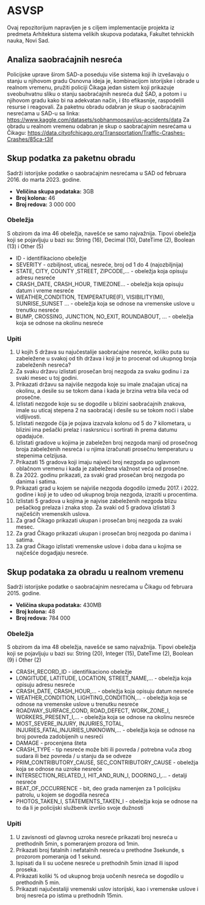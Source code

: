 # ASVSP
Ovaj repozitorijum napravljen je s ciljem implementacije projekta iz predmeta Arhitektura sistema velikih skupova podataka, Fakultet tehnickih nauka, Novi Sad.

## Analiza saobraćajnih nesreća

Policijske uprave širom SAD-a poseduju više sistema koji ih izvešavaju o stanju u njihovom gradu
Osnovna ideja je, kombinacijom istorijske i obrade u realnom vremenu, pružiti policiji Čikaga jedan sistem koji prikazuje sveobuhvatnu sliku o stanju saobraćajnih nesreća duž SAD, a potom i u njihovom gradu kako bi na adekvatan način, i što efikasnije, raspodelili resurse i reagovali.
Za paketnu obradu odabran je skup o saobraćajnim nesrećama u SAD-u sa linka: https://www.kaggle.com/datasets/sobhanmoosavi/us-accidents/data
Za obradu u realnom vremenu odabran je skup o saobraćajnim nesrećama u Čikagu: https://data.cityofchicago.org/Transportation/Traffic-Crashes-Crashes/85ca-t3if

## Skup podatka za paketnu obradu
Sadrži istorijske podatke o saobraćajnim nesrećama u SAD od februara 2016. do marta 2023. godine. 
-   **Veličina skupa podataka:** 3GB
-   **Broj kolona:** 46
-   **Broj redova:** 3 000 000

### Obeležja
S obzirom da ima 46 obeležja, navešće se samo najvažnija.
Tipovi obeležja koji se pojavljuju u bazi su: String (16), Decimal (10),  DateTime (2), Boolean (13) i Other (5) 

- ID - identifikaciono obeležje
- SEVERITY - ozbiljnost, uticaj, nesreće, broj od 1 do 4 (najozbiljnija) 
- STATE, CITY, COUNTY ,STREET, ZIPCODE,... - obeležja koja opisuju adresu nesreće
- CRASH_DATE, CRASH_HOUR, TIMEZONE... - obeležja koja opisuju datum i vreme nesreće
- WEATHER_CONDITION, TEMPERATURE(F), VISIBILITY(MI),  SUNRISE_SUNSET ... - obeležja koja se odnose na vremenske uslove u trenutku nesreće
- BUMP, CROSSING, JUNCTION, NO_EXIT, ROUNDABOUT, ... - obeležja koja se odnose na okolinu nesreće 

### Upiti
1. U kojih 5 država su najučestalije saobraćajne nesreće, koliko puta su zabeležene u svakoj od tih država i koji je to procenat od ukupnog broja zabeleženih nesreća?
2. Za svaku državu izlistati prosečan broj nezgoda za svaku godinu i za svaki mesec u toj godini.
3. Prikazati državu sa najviše nezgoda koje su imale značajan uticaj na okolinu, a desile su se tokom dana i kada je brzina vetra bila veća od prosečne. 
4. Izlistati nezgode koje su se dogodile u blizini saobraćajnih znakova, imale su uticaj stepena 2 na saobraćaj i desile su se tokom noći i slabe vidljivosti.
5. Izlistati nezgode čija je pojava izazvala kolonu od 5 do 7 kilometara, u blizini ima pešački prelaz i raskrsnicu i sortirati ih prema datumu opadajuće.
6. Izlistati gradove u kojima je zabeležen broj nezgoda manji od prosečnog broja zabeleženih nesreća i u njima izračunati prosečnu temperaturu u stepenima celzijusa. 
7. Prikazati 15 gradova koji imaju najveći broj nezgoda po uglavnom oblačnom vremenu i kada je zabeležena vlažnost veća od prosečne. 
8. Za 2022. godinu prikazati, za svaki grad prosečan broj nezgoda po danima i satima. 
9. Prikazati grad u kojem se najviše nezgoda dogodilo između 2017. i 2022. godine i koji je to udeo od ukupnog broja nezgoda, izraziti u procentima. 
10. Izlistati 5 gradova u kojima je najvise zabeleženih nezgoda blizu pešačkog prelaza i znaka stop. Za svaki od 5 gradova izlistati 3 najčešćih vremenskih uslova.
11. Za grad Čikago prikazati ukupan i prosečan broj nezgoda za svaki mesec.
12. Za grad Čikago prikazati ukupan i prosečan broj nezgoda po danima i satima.
13. Za grad Čikago izlistati vremenske uslove i doba dana u kojima se najčešće dogadjaju nesreće.

## Skup podataka za obradu u realnom vremenu
Sadrži istorijske podatke o saobraćajnim nesrećama u Čikagu od februara 2015. godine. 
-   **Veličina skupa podataka:** 430MB
-   **Broj kolona:** 48
-   **Broj redova:** 784 000

### Obeležja
S obzirom da ima 48 obeležja, navešće se samo najvažnija.
Tipovi obeležja koji se pojavljuju u bazi su: String (20), Integer (15),  DateTime (2), Boolean (9) i Other (2) 
- CRASH_RECORD_ID - identifikaciono obeležje
- LONGITUDE, LATITUDE, LOCATION, STREET_NAME,... - obeležja koja opisuju adresu nesreće
- CRASH_DATE, CRASH_HOUR,... - obeležja koja opisuju datum nesreće
- WEATHER_CONDITION, LIGHTING_CONDITION,... - obeležja koja se odnose na vremenske uslove u trenutku nesreće
- ROADWAY_SURFACE_COND, ROAD_DEFECT, WORK_ZONE_I, WORKERS_PRESENT_I,... - obeležja koja se odnose na okolinu nesreće
- MOST_SEVERE_INJURY, INJURIES_TOTAL, INJURIES_FATAL,INJURIES_UNKNOWN,... - obeležja koja se odnose na broj povreda zadobijenih u nesreći
- DAMAGE - procenjena šteta
- CRASH_TYPE - tip nesreće može biti ili povreda / potrebna vuča zbog sudara ili bez povreda / u stanju da se odveze
- PRIM_CONTRIBUTORY_CAUSE, SEC_CONTRIBUTORY_CAUSE - obeležja koja se odnose na uzroke nesreće
- INTERSECTION_RELATED_I, HIT_AND_RUN_I, DOORING_I,... - detalji nesreće   
- BEAT_OF_OCCURRENCE - bit, deo grada namenjen  za 1 policijsku patrolu, u kojem se dogodila nesreća
- PHOTOS_TAKEN_I, STATEMENTS_TAKEN_I - obeležja koja se odnose na to da li je policijski službenik izvršio svoje dužnosti

### Upiti
1. U zavisnosti od glavnog uzroka nesreće prikazati broj nesreća u prethodnih 5min, s pomeranjem prozora od 1min.
2. Prikazati broj fatalnih i nefatalnih nesreća u prethodne 3sekunde, s prozorom pomeranja od 1 sekund.
3. Ispisati da li su uočene nesreće u prethodnih 5min iznad ili ispod proseka. 
4. Prikazati koliki % od ukupnog broja uočenih nesreća se dogodilo u prethodnih 5 min.
5. Prikazati najučestaliji vremenski uslov istorijski, kao i vremenske uslove i broj nesreća po istima u prethodnih 15min.




